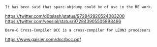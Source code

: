 ```
It has been said that sparc-objdump could be of use in the RE work. 
```
https://twitter.com/d0tslash/status/972842920524083200
https://twitter.com/vessial/status/972843905505898496
```
Bare-C Cross-Compiler BCC is a cross-compiler for LEON3 processors 
```
https://www.gaisler.com/doc/bcc.pdf

